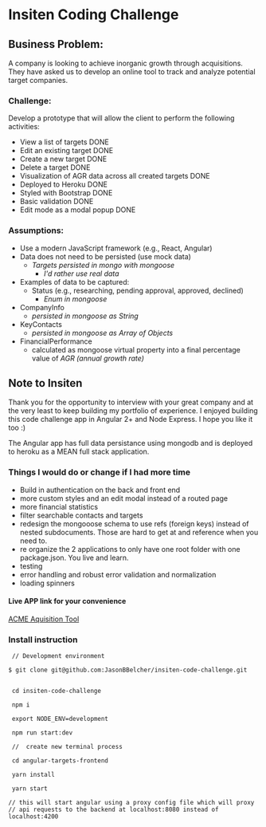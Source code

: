 # Insiten Coding Challenge
## Business Problem:
A company is looking to achieve inorganic growth through acquisitions. They have asked us to develop an online tool to track and analyze potential target companies.
### Challenge:
Develop a prototype that will allow the client to perform the following activities:
- View a list of targets DONE
- Edit an existing target DONE
- Create a new target DONE
- Delete a target DONE
- Visualization of AGR data across all created targets DONE
- Deployed to Heroku DONE
- Styled with Bootstrap DONE
- Basic validation DONE 
- Edit mode as a modal popup DONE
### Assumptions:
- Use a modern JavaScript framework (e.g., React, Angular)
- Data does not need to be persisted (use mock data) 
  -  *Targets persisted in mongo with mongoose*
     - *I'd rather use real data*
- Examples of data to be captured:
  - Status (e.g., researching, pending approval, approved, declined) 
    - *Enum in mongoose*
- CompanyInfo
  - *persisted in mongoose as String*
- KeyContacts
  - *persisted in mongoose as Array of Objects*
- FinancialPerformance
  - calculated as mongoose virtual property into a final percentage value of *AGR (annual growth rate)*

## Note to Insiten

Thank you for the opportunity to interview with your great company and at the very least to keep building my portfolio of experience. 
I enjoyed building this code challenge app in Angular 2+ and Node Express. I hope you like it too :) 

 The Angular app has full data persistance using mongodb and is deployed to heroku as a MEAN full stack application.  

### Things I would do or change if I had more time 
- Build in authentication on the back and front end
- more custom styles and an edit modal instead of a routed page
- more financial statistics
- filter searchable contacts and targets
- redesign the mongooose schema to use refs (foreign keys) instead of        
  nested subdocuments. Those are hard to get at and reference when you      
  need to. 
- re organize the 2 applications to only have one root folder with one      
  package.json.  You live and learn. 
- testing 
- error handling and robust error validation and normalization
- loading spinners   


#### Live APP link for your convenience


[ACME Aquisition Tool](https://calm-escarpment-40693.herokuapp.com)

### Install instruction

```
 // Development environment

$ git clone git@github.com:JasonBBelcher/insiten-code-challenge.git


 cd insiten-code-challenge

 npm i 

 export NODE_ENV=development

 npm run start:dev

 //  create new terminal process 

 cd angular-targets-frontend

 yarn install

 yarn start 

// this will start angular using a proxy config file which will proxy 
// api requests to the backend at localhost:8080 instead of localhost:4200

```


